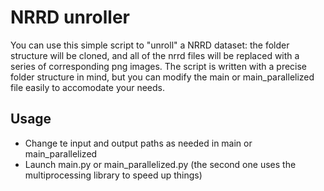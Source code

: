 # NRRD unroller
You can use this simple script to "unroll" a NRRD dataset: the folder structure will be cloned, 
and all of the nrrd files will be replaced with a series of corresponding png images.
The script is written with a precise folder structure in mind, but you can modify the main or main_parallelized file easily to accomodate your needs.
## Usage
- Change te input and output paths as needed in main or main_parallelized
- Launch main.py or main_parallelized.py (the second one uses the multiprocessing library to speed up things)
